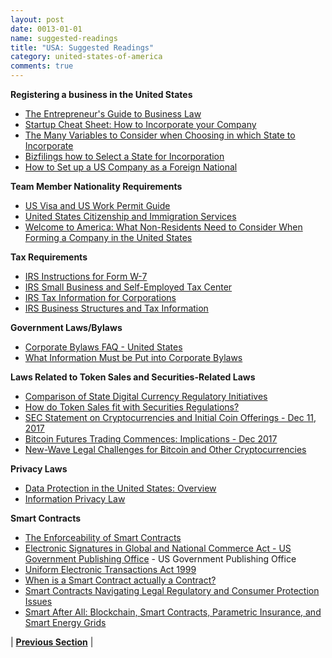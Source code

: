 ```yaml
---
layout: post
date: 0013-01-01
name: suggested-readings
title: "USA: Suggested Readings"
category: united-states-of-america
comments: true
---
```


**Registering a business in the United States**

- [The Entrepreneur's Guide to Business Law](https://www.amazon.com/The-Entrepreneurs-Guide-Business-Law/dp/0324042914)
- [Startup Cheat Sheet: How to Incorporate your Company](https://medium.com/@tylertate/startup-cheat-sheet-how-to-incorporate-your-company-c85384e8f7a0)
- [The Many Variables to Consider when Choosing in which State to Incorporate](https://www.entrepreneur.com/article/241528)
- [Bizfilings how to Select a State for Incorporation](https://www.bizfilings.com/toolkit/research-topics/incorporating-your-business/best-state-to-incorporate)
- [How to Set up a US Company as a Foreign National](http://mashable.com/2014/09/26/incorporating-in-the-us/#oL_XywWRvZq7)

**Team Member Nationality Requirements**

- [US Visa and US Work Permit Guide](http://nyintl.net/us-visa-and-us-work-permit-guide/)
- [United States Citizenship and Immigration Services](https://www.uscis.gov/)
- [Welcome to America: What Non-Residents Need to Consider When Forming a Company in the United States](https://www.business.com/articles/what-non-residents-need-to-consider-when-forming-a-company-here-in-the-us/)

**Tax Requirements**

- [IRS Instructions for Form W-7](https://www.irs.gov/pub/irs-pdf/iw7.pdf)
- [IRS Small Business and Self-Employed Tax Center](https://www.irs.gov/businesses/small-business-and-self-employed-tax-center)
- [IRS Tax Information for Corporations](https://www.irs.gov/corporations)
- [IRS Business Structures and Tax Information](https://www.irs.gov/businesses/small-businesses-self-employed/business-structures)

**Government Laws/Bylaws**

- [Corporate Bylaws FAQ - United States](https://www.lawdepot.com/law-library/faq/corporate-bylaws-faq-united-states/#.WkDE6N-WbIU)
- [What Information Must be Put into Corporate Bylaws](https://www.legalzoom.com/articles/what-information-must-be-put-into-corporate-bylaws)

**Laws Related to Token Sales and Securities-Related Laws**

- [Comparison of State Digital Currency Regulatory Initiatives](https://docs.google.com/spreadsheets/d/e/2PACX-1vRcG58P8grE68J4vX45yPCmZZccnVRY0bGF0wuaiJMAdS8ko5D18-_Xse1oVL2SJNeVB3HV8Fu0ZzRv/pubhtml?gid=0&single=true)  
- [How do Token Sales fit with Securities Regulations?](https://coincenter.org/entry/how-do-token-sales-fit-with-securities-regulations)
- [SEC Statement on Cryptocurrencies and Initial Coin Offerings - Dec 11, 2017](https://www.sec.gov/news/public-statement/statement-clayton-2017-12-11)
- [Bitcoin Futures Trading Commences: Implications - Dec 2017](https://info.dechert.com/10/9815/december-2017/bitcoin-futures-trading-commences--implications-for-funds-and-registered-cpos-and-ctas.asp?sid=6fd46596-a392-42c0-bb3e-30a2e351887a)
- [New-Wave Legal Challenges for Bitcoin and Other Cryptocurrencies](https://www.law.com/sites/almstaff/2017/11/07/new-wave-legal-challenges-for-bitcoin-and-other-cryptocurrencies/)

**Privacy Laws**
- [Data Protection in the United States: Overview](https://content.next.westlaw.com/Document/I02064fbd1cb611e38578f7ccc38dcbee/View/FullText.html?contextData=(sc.Default)&transitionType=Default&firstPage=true&bhcp=1)
- [Information Privacy Law](https://content.next.westlaw.com/Document/I02064fbd1cb611e38578f7ccc38dcbee/View/FullText.html?contextData=(sc.Default)&transitionType=Default&firstPage=true&bhcp=1)

**Smart Contracts**
- [The Enforceability of Smart Contracts](https://www.lexology.com/library/detail.aspx?g=25a03fad-60f4-4e2d-b25e-8e2185d68cee)
- [Electronic Signatures in Global and National Commerce Act -  US Government Publishing Office](https://www.gpo.gov/fdsys/pkg/PLAW-106publ229/html/PLAW-106publ229.htm) - US Government Publishing Office
- [Uniform Electronic Transactions Act 1999](http://www.uniformlaws.org/shared/docs/electronic%20transactions/ueta_final_99.pdf)
- [When is a Smart Contract actually a Contract?](https://www.coindesk.com/when-is-a-smart-contract-actually-a-contract/)
- [Smart Contracts Navigating Legal Regulatory and Consumer Protection Issues](http://media.straffordpub.com/products/smart-contracts-navigating-legal-regulatory-and-consumer-protection-issues-2017-08-30/reference-materials.pdf)
- [Smart After All: Blockchain, Smart Contracts, Parametric Insurance, and Smart Energy Grids](https://www.georgetownlawtechreview.org/smart-after-all-blockchain-smart-contracts-parametric-insurance-and-smart-energy-grids/GLTR-04-2017/)

| **[Previous Section](https://mimush.github.io/CryptoWikiTest.github.io//united-states-of-america/USA-nullify-smart-contracts.html)** | 









